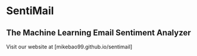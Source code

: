 # SentiMail
## The Machine Learning Email Sentiment Analyzer
Visit our website at [mikebao99.github.io/sentimail]
